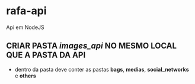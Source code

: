 # rafa-api

Api em NodeJS

## CRIAR PASTA *images_api* NO MESMO LOCAL QUE A PASTA DA API
- dentro da pasta deve conter as pastas **bags**, **medias**, **social_networks** e **others**